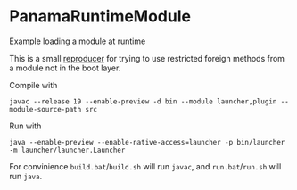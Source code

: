 # PanamaRuntimeModule
Example loading a module at runtime

This is a small [reproducer](https://en.wikipedia.org/wiki/Minimal_reproducible_example) for trying to use restricted foreign methods from a module not in the boot layer.

Compile with 

    javac --release 19 --enable-preview -d bin --module launcher,plugin --module-source-path src
	
Run with

    java --enable-preview --enable-native-access=launcher -p bin/launcher -m launcher/launcher.Launcher
	
For convinience `build.bat`/`build.sh` will run `javac`, and `run.bat`/`run.sh` will run `java`.